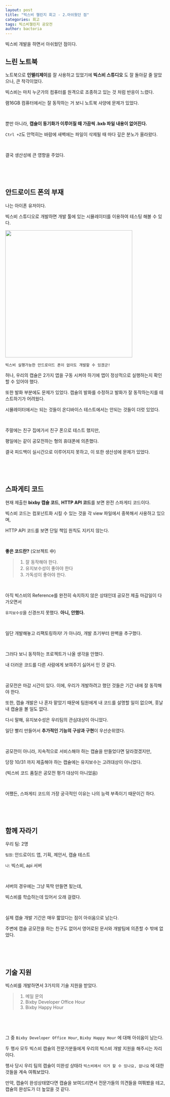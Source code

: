 ```yaml
---
layout: post
title: "빅스비 챌린지 회고 - 2.아쉬웠던 점"
categories: 회고
tags: 빅스비챌린지 공모전
author: bactoria
---
```


빅스비 개발을 하면서 아쉬웠던 점이다.

## 느린 노트북

노트북으로 **인텔리제이**를 잘 사용하고 있었기에 **빅스비 스튜디오** 도 잘 돌아갈 줄 알았으나, 큰 착각이었다.

빅스비는 마치 누군가의 컴퓨터를 원격으로 조종하고 있는 것 처럼 반응이 느렸다.

램16GB 컴퓨터에서는 잘 동작하는 거 보니 노트북 사양에 문제가 있었다.

&nbsp;

뿐만 아니라, **캡슐이 동기화가 이루어질 때 가끔씩 .bxb 파일 내용이 없어진다.**

`Ctrl +Z`도 안먹히는 바람에 새벽에는 파일이 삭제될 때 마다 깊은 분노가 올라왔다.

&nbsp;

결국 생산성에 큰 영향을 주었다.

&nbsp;

&nbsp;

## 안드로이드 폰의 부재

나는 아이폰 유저이다.

빅스비 스튜디오로 개발하면 개발 툴에 있는 시뮬레이터를 이용하여 테스팅 해볼 수 있다.

<img src="https://user-images.githubusercontent.com/25674959/68066910-ce495900-fd82-11e9-9b84-6a960bb88888.png" width="400" />

`빅스비 실행가능한 안드로이드 폰이 없이도 개발할 수 있겠군!` 

허나, 우리의 캡슐은 2가지 앱을 구동 시켜야 하기에 앱이 정상적으로 실행하는지 확인할 수 있어야 했다.

또한 발화 부분에도 문제가 있었다. 캡슐의 발화를 수정하고 발화가 잘 동작하는지를 테스트하기가 어려웠다.

시뮬레이터에서는 되는 것들이 온디바이스 테스트에서는 안되는 것들이 더럿 있었다.

&nbsp;

주말에는 친구 집에가서 친구 폰으로 테스트 했지만,

평일에는 같이 공모전하는 형의 휴대폰에 의존했다.

결국 피드백이 실시간으로 이루어지지 못하고, 이 또한 생산성에 문제가 있었다.

&nbsp;

&nbsp;

## 스파게티 코드

현재 제출한 **bixby 캡슐 코드**, **HTTP API 코드**를 보면 완전 스파게티 코드이다.

빅스비 코드는 컴포넌트화 시킬 수 있는 것을 각 view 파일에서 중복해서 사용하고 있으며,

HTTP API 코드를 보면 단일 책임 원칙도 지키지 않는다.

&nbsp;

**좋은 코드란?** (오브젝트 中)

> 1. 잘 동작해야 한다.
> 2. 유지보수성이 좋아야 한다
> 3. 가독성이 좋아야 한다.

&nbsp;

아직 빅스비의 Reference를 완전히 숙지하지 않은 상태인데 공모전 제출 마감일이 다가오면서

`유지보수성`을 신경쓰지 못했다. **아니, 안했다.** 

&nbsp;

일단 개발해놓고 리팩토링하자! 가 아니라, 개발 초기부터 완벽을 추구했다.

&nbsp;

그러다 보니 동작하는 프로젝트가 나올 생각을 안했다.

내 더러운 코드를 다른 사람에게 보여주기 싫어서 인 것 같다.

&nbsp;

공모전은 마감 시간이 있다. 이에, 우리가 개발하려고 했던 것들은 기간 내에 잘 동작해야 한다.

또한, 캡슐 개발은 나 혼자 맡았기 때문에 팀원에게 내 코드를 설명할 일이 없으며,  훗날 내 캡슐을 볼 일도 없다.

다시 말해, 유지보수성은 우리팀의 관심대상이 아니었다.

일단 빨리 만들어서 **추가적인 기능의 구상과 구현**이 우선순위였다.

&nbsp;

공모전이 아니라, 지속적으로 서비스해야 하는 캡슐을 만들었다면 달라졌겠지만,

당장 10/31 까지 제출해야 하는 캡슐에는 유지보수는 고려대상이 아니었다.

(빅스비 코드 품질은 공모전 평가 대상이 아니었음)

&nbsp;

어쨌든,  스파게티 코드의 가장 궁극적인 이유는 나의 능력 부족이기 때문이긴 하다.

&nbsp;

&nbsp;

## 함께 자라기

우리 팀: 2명

`팀원`: 안드로이드 앱, 기획, 제안서, 캡슐 테스트

`나`: 빅스비, api 서버

&nbsp;

서버의 경우에는 그냥 뚝딱 만들면 됬는데,

빅스비를 학습하는데 있어서 오래 걸렸다.

&nbsp;

실제 캡슐 개발 기간은 매우 짧았다는 점이 아쉬움으로 남는다.

주변에 캡슐 공모전을 하는 친구도 없어서 영어로된 문서와 개발팀에 의존할 수 밖에 없었다.

&nbsp;

&nbsp;

## 기술 지원

빅스비를 개발하면서 3가지의 기술 지원을 받았다.

> 1. 메일 문의
> 2. Bixby Developer Office Hour
> 3. Bixby Happy Hour

&nbsp;

&nbsp;

그 중 `Bixby Developer Office Hour`, `Bixby Happy Hour` 에 대해 아쉬움이 남는다.

두 행사 모두 빅스비 캡슐의 전문가분들에게 우리의 빅스비 개발 지원을 해주시는 자리이다.

행사 당시 우리 팀의 캡슐이 미완성 상태라 `빅스비에서 이거 할 수 있나요, 없나요` 에 대한 것들을 계속 여쭤보았다. 

만약, 캡슐이 완성상태였다면 캡슐을 보여드리면서 전문가들의 의견들을 여쭤봤을 테고, 캡슐의 완성도가 더 높았을 것 같다.